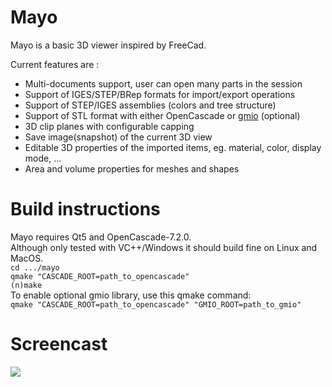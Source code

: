 # Mayo
Mayo is a basic 3D viewer inspired by FreeCad.  

Current features are :
* Multi-documents support, user can open many parts in the session
* Support of IGES/STEP/BRep formats for import/export operations
* Support of STEP/IGES assemblies (colors and tree structure)
* Support of STL format with either OpenCascade or [gmio](https://github.com/fougue/gmio) (optional)
* 3D clip planes with configurable capping
* Save image(snapshot) of the current 3D view
* Editable 3D properties of the imported items, eg. material, color, display mode, ...
* Area and volume properties for meshes and shapes

# Build instructions
Mayo requires Qt5 and OpenCascade-7.2.0.  
Although only tested with VC++/Windows it should build fine on Linux and MacOS.  
`cd .../mayo`  
`qmake "CASCADE_ROOT=path_to_opencascade"`  
`(n)make`  
To enable optional gmio library, use this qmake command:  
`qmake "CASCADE_ROOT=path_to_opencascade" "GMIO_ROOT=path_to_gmio"`

# Screencast

<img src="doc/screencast.gif"/>
